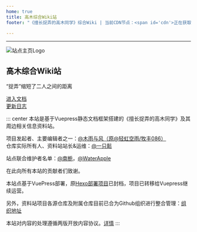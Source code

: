 ```yaml
---
home: true
title: 高木综合Wiki站
footer: "《擅长捉弄的高木同学》综合Wiki | 当前CDN节点：<span id='cdn'>正在获取中...</span>"

---
```

---
<div class="home-container">
  <div class="home-content">
    <img src="https://pic.imgdb.cn/item/65702291c458853aef1fcc8c.webp" alt="站点主页Logo" class="home-image">
    <h2 class="home-title">高木综合Wiki站</h2>
    <p class="home-description">“捉弄”缩短了二人之间的距离</p>
    <a href="/guide/Home.html" class="home-button badge">进入文档</a>
    <br>
    <a href="/other/Action.html" class="home-button badge">更新日志</a>
  </div>
</div>

::: center
本站是基于Vuepress静态文档框架搭建的《擅长捉弄的高木同学》及其周边相关信息资料站。 

项目发起者、主要编辑者之一：[@木雨与风（原@轻虹空雨/牧丰086）](https://mufeng086.com) <br/>
仓库实际所有人、资料站站长&运维：[@一只鬆](https://sotkg.link)

站点联合维护者名单：[@南栀](https://litkg.com)，[@WaterApple](https://waterapple09.com)

在此向所有本站的贡献者们致谢。

本站点基于VuePress部署，原[Hexo部署项目](https://github.com/TakagisanReposOrg/Hexo-TakagiWiki)已封档，项目已转移给Vuepress继续运营。

另外，资料站项目各源仓库及附属仓库目前已合为Github组织进行整合管理：[组织地址](https://github.com/TakagisanReposOrg)

本站对内容的处理遵循两版开放内容协议。[详情](https://wiki.takagi3.cn/other/license.html)
:::
